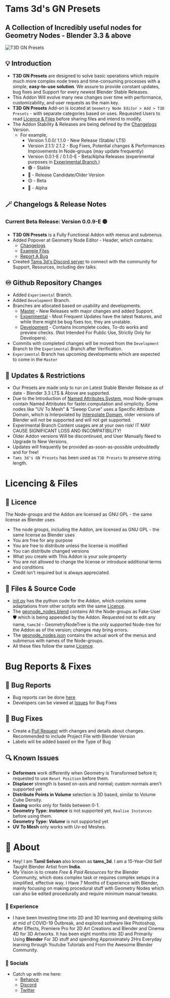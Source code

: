 # Tams 3d's GN Presets
## A Collection of Incredibly useful nodes for Geometry Nodes - Blender 3.3 & above

![T3D GN Presets](https://user-images.githubusercontent.com/106262964/173188615-21216a7b-6e8b-4319-bf33-954b940ac4b5.png)

## :bulb: Introduction

- **T3D GN Presets** are designed to solve basic operations which require much more complex node trees and time-consuming processes with a simple, **easy-to-use solution**. We assure to provide constant updates, bug fixes and Support for every newest Blender Stable Releases. 
- This Addon Will evolve many new changes over time with performance, customizability, and user requests as the main key. 
- **T3D GN Presets** Add-on is located at `Geometry Node Editor > Add > T3D Presets` - with separate categories based on uses. Requested Users to read [Licence & Files](https://github.com/Tams3d/T3D-GN-Presets/edit/Development/README.md#licencing--files) before sharing files and intend to modify. 
- The Addon Stability & Releases are being defined by the [Changelogs](https://github.com/Tams3d/T3D-GN-Presets/edit/Master/README.md#magic_wand-changelogs) Version.
  - For example, 
    - Version 1.0.0/ 1.1.0 - New Release (Stable/ LTS)
    - Version 2.1.1/ 2.1.2 - Bug Fixes, Potential changes & Performances Improvements In Node-groups (may update frequently)
    - Version 0.0.1-E / 0.1.0-E - Beta/Alpha Releases (experimental purposes in [Experimental Branch ](https://github.com/Tams3d/T3D-GN-Presets/tree/Experimental) )
    -  :green_circle: - Stable
    -  :large_blue_circle: - Release Candidate/Older Version
    -  :yellow_circle: - Beta
    -  :red_circle: - Alpha


## :magic_wand: Changelogs & Release Notes

  ### Current Beta Release: Version 0.0.9-E 🟡

  - **T3D GN Presets** is a Fully Functional Addon with menus and submenus.
  - Added Popover at Geometry Node Editor - Header, which contains:
     * [Changelogs](https://github.com/Tams3d/T3D-GN-Presets/edit/Master/README.md#magic_wand-changelogs)
     * [Example Files](https://discord.gg/eKdswfAS)
     * [Report A Bug](https://github.com/Tams3d/T3D-GN-Presets/issues)
  - Created [Tams 3d's Discord server](https://discord.gg/TNgzbZCdnY) to connect with the community for Support, Resources, including dev talks.

## :infinity: Github Repository Changes

  - Added `Experimental` Branch.
  - Added `Development` Branch.
  - Branches are allocated based on usability and developments.
    * [Master](https://github.com/Tams3d/T3D-GN-Presets/tree/Master) - New Releases with major changes and added Support.
    * [Experimental](https://github.com/Tams3d/T3D-GN-Presets/tree/Experimental) - Most Frequent Updates have the latest features, and while there might be bug fixes too, they are unstable.
    * [Development](https://github.com/Tams3d/T3D-GN-Presets/tree/Development) - Contains Incomplete codes, To-do works and preview checks. (Not Intended For Public Use, Strictly Only for Developers).
   - Commits with completed changes will be moved from the `Development` Branch to the `Experimental` Branch after Verification.
   - `Experimental` Branch has upcoming developments which are expected to come in the `Master`

## :link: Updates & Restrictions

- Our Presets are made only to run on Latest Stable Blender Release as of date - Blender 3.3 LTS & Above are supported.
- Due to the Introduction of [Named Attributes System](https://developer.blender.org/T91742), most Node-groups contain Named Attributes for faster.computation and simplicity. Some nodes like "UV To Mesh" & "Sweep Curve" uses a Specific Attribute Domain, which is Interpolated by [Interpolate Domain](https://developer.blender.org/D15289), older versions of Blender will not be supported and will not get supported.
- Experimental Branch Content usages are at your own risk! IT MAY CAUSE SIGNIFICANT LOSS AND INCOMPATIBILITY!
- Older Addon versions Will be discontinued, and User Manually Need to Upgrade to New Versions.
- Updates will frequently be provided as-soon-as-possible undoubtedly and for free!
- `Tams 3d's GN Presets` has been used as `T3D Presets` to preserve string length.


# Licencing & Files
 ## :page_facing_up: Licence

  The Node-groups and the Addon are licensed as GNU GPL - the same license as Blender uses
  * The node groups, including the Addon, are licensed as GNU GPL - the same license as Blender uses
  * You are free for any purpose
  * You are free to distribute unless the license is modified
  * You can distribute changed versions
  * What you create with This Addon is your sole property
  * You are not allowed to change the license or introduce additional terms and conditions
  * Credit isn't required but is always appreciated.

## :open_file_folder: Files & Source Code
  
  - [init.py]() has the python code for the Addon, which contains some adaptations from other scripts with the same [Licence](https://github.com/Tams3d/T3D-GN-Presets/edit/Development/README.md#licence).
  - The [geonode_nodes.blend]() contains All the Node-groups as Fake-User :shield: which is being appended by the Addon. Requested not to edit any name, `tams3d` -    GeometryNodeTree is the only supported Node-tree for the Addon as of the version; changes may bring errors.
  - The [geonode_nodes.json]() contains the actual work of the menus and submenus with names of the Node-groups. 
  - All these files follow the same [Licence](https://github.com/Tams3d/T3D-GN-Presets/edit/Development/README.md#licence).


# Bug Reports & Fixes
  ## :ghost: Bug Reports
  - Bug reports can be done [here](https://github.com/Tams3d/T3D-GN-Presets/issues/new)
  - Developers can be viewed at [Issues](https://github.com/Tams3d/T3D-GN-Presets/issues/) for Bug Fixes
  
  ## :bug: Bug Fixes
  - Create a [Pull Request](https://github.com/Tams3d/T3D-GN-Presets/pulls) with changes and details about changes. Recommended to include Project File with Blender Version
  - Labels will be added based on the Type of Bug

  ## :mag: Known Issues
  - **Deformers** work differently when Geometry is Transformed before it; requested to use `Reset Position` before them.
  - **Displacer** strength is based on-axis and normal; custom normals aren't supported yet
  - **Distribute Points in Volume** selection is 3D based, similar to Volume Cube Density.
  - **Easing** works only for fields between 0-1.
  - **Geometry Type:** ***Instance*** is not supported yet,  `Realise Instances` before using them.
  - **Geometry Type:** ***Volume*** is not supported yet
  - **UV To Mesh** only works with Uv-ed Meshes.

  
 # :unicorn: About 
  - Hey! I am **Tamil Selvan** also known as **tams_3d**. I am a 15-Year-Old Self Taught Blender Artist from **India**.
  - My Vision is to create *Free & Paid Resources* for the Blender Community, which does complex task or requires complex setups in a simplified, effective way. I  Have 7 Months of Experience with Blender, mainly focusing on making procedural stuff with Geometry Nodes which can also be edited procedurally and require minimum manual tweaks. 
  
  ### 🚀 Experience
  - I have been Investing time into 2D and 3D learning and developing skills at mid of COVID-19 Outbreak, and explored software like Photoshop, After Effects, Premiere Pro for 2D Art Creations and Blender and Cinema 4D for 3D Artworks. It has been eight months into 3D and Primarily Using **Blender** For 3D stuff and spending Approximately 2Hrs Everyday learning through Youtube Tutorials and From the Awesome Blender Community.

  ### :clinking_glasses: Socials
  - Catch up with me here:
    * [Behance](https://www.behance.net/tamilselvan3d)
    * [Discord](https://discord.gg/TNgzbZCdnY)
    * [Twitter](https://twitter.com/Tams_3d)
 
